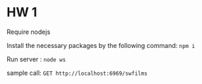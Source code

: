 # HW 1
Require nodejs

Install the necessary packages by the following command:
`npm i`

Run server : `node ws`

sample call: `GET http://localhost:6969/swfilms` 
